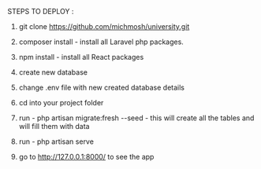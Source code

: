 
STEPS TO DEPLOY : 

1. git clone https://github.com/michmosh/university.git

2. composer install  - install all Laravel php packages. 

3. npm install - install all React packages 

4. create new database 

5. change .env file with new created database details 

6. cd into your project folder

7. run - php artisan migrate:fresh --seed - this will create all the tables and will fill them with data

8. run - php artisan serve 

9. go to http://127.0.0.1:8000/ to see the app
